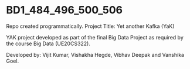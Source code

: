 # BD1_484_496_500_506
Repo created programmatically. Project Title: Yet another Kafka (YaK)


YAK project developed as part of the final Big Data Project as required by the course Big Data (UE20CS322).

Developed by: Vijit Kumar, Vishakha Hegde, Vibhav Deepak and Vanshika Goel.
